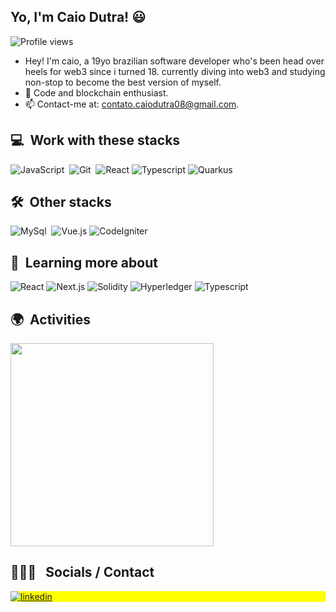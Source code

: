 ## Yo, I'm Caio Dutra! 😃

<p align="left"> <img src="https://komarev.com/ghpvc/?username=caiodutra08&color=blue" alt="Profile views" /> </p>

- Hey! I'm caio, a 19yo brazilian software developer who's been head over heels for web3 since i turned 18. currently diving into web3 and studying non-stop to become the best version of myself.
- 🌱 Code and blockchain enthusiast.
- 📫 Contact-me at: contato.caiodutra08@gmail.com.

  
## 💻 &nbsp;Work with these stacks

![JavaScript](https://img.shields.io/badge/-JavaScript-05122A?style=flat&logo=javascript)&nbsp;
![Git](https://img.shields.io/badge/-Git-05122A?style=flat&logo=git)&nbsp;
![React](https://img.shields.io/badge/-React-05122A?style=flat&logo=react)
![Typescript](https://img.shields.io/badge/-Typescript-05122A?style=flat&logo=typescript)
![Quarkus](https://img.shields.io/badge/-Quarkus-05122A?style=flat&logo=quarkus)

## 🛠 &nbsp;Other stacks

![MySql](https://img.shields.io/badge/-MySQL-05122A?style=flat&logo=mysql)&nbsp;
![Vue.js](https://img.shields.io/badge/-Vue.js-05122A?style=flat&logo=vue.js)
![CodeIgniter](https://img.shields.io/badge/-CodeIgniter-05122A?style=flat&logo=codeigniter)

## 📔 &nbsp;Learning more about

![React](https://img.shields.io/badge/-React-05122A?style=flat&logo=react)
![Next.js](https://img.shields.io/badge/-Next.js-05122A?style=flat&logo=next.js)
![Solidity](https://img.shields.io/badge/-Solidity-05122A?style=flat&logo=solidity)
![Hyperledger](https://img.shields.io/badge/-Hyperledger-05122A?style=flat&logo=hyperledger)
![Typescript](https://img.shields.io/badge/-Typescript-05122A?style=flat&logo=typescript)

## 🌍 &nbsp;Activities
<p align="left">
      <img width=325  src="https://github-readme-stats.vercel.app/api/top-langs/?username=caiodutra08&hide=c%23,powershell,Mathematica,Ruby,Objective-C,Objective-C%2b%2b,Cuda&title_color=61dafb&text_color=ffffff&icon_color=61dafb&bg_color=20232a&langs_count=8&layout=compact&border_color=61dafb&hide_border=true" />
</p>

 ## 👩🏽‍💻 &nbsp; Socials / Contact

<p align="left" style="background:yellow">
  <a href="https://linkedin.com/in/caiodutra08" target="_blank">
    <img align="center" src="https://img.shields.io/badge/-caiodutra08-05122A?style=flat&logo=linkedin" alt="linkedin"/>
  </a>
</p>
